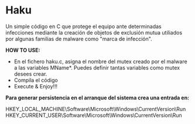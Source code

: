 # Haku
Un simple código en C que protege el equipo ante determinadas infecciones mediante la creación de objetos de exclusión mutua utiliados por algunas familias de malware como "marca de infección".

__HOW TO USE:__

- En el fichero haku.c, asigna el nombre del mutex creado por el malware a las variables MName*. Puedes definir tantas variables como mutex desees crear.
- Compila el código
- Execute & Enjoy!!!

__Para generar persistencia en el arranque del sistema crea una entrada en:__

HKEY_LOCAL_MACHINE\Software\Microsoft\Windows\CurrentVersion\Run
HKEY_CURRENT_USER\Software\Microsoft\Windows\CurrentVersion\Run

